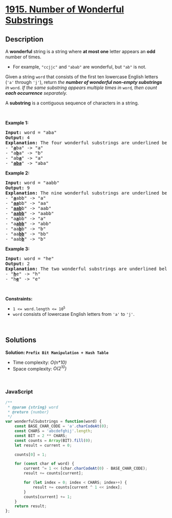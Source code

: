 # [1915. Number of Wonderful Substrings](https://leetcode.com/problems/number-of-wonderful-substrings)

## Description

<div class="elfjS" data-track-load="description_content"><p>A <strong>wonderful</strong> string is a string where <strong>at most one</strong> letter appears an <strong>odd</strong> number of times.</p>

<ul>
	<li>For example, <code>"ccjjc"</code> and <code>"abab"</code> are wonderful, but <code>"ab"</code> is not.</li>
</ul>

<p>Given a string <code>word</code> that consists of the first ten lowercase English letters (<code>'a'</code> through <code>'j'</code>), return <em>the <strong>number of wonderful non-empty substrings</strong> in </em><code>word</code><em>. If the same substring appears multiple times in </em><code>word</code><em>, then count <strong>each occurrence</strong> separately.</em></p>

<p>A <strong>substring</strong> is a contiguous sequence of characters in a string.</p>

<p>&nbsp;</p>
<p><strong class="example">Example 1:</strong></p>

<pre><strong>Input:</strong> word = "aba"
<strong>Output:</strong> 4
<strong>Explanation:</strong> The four wonderful substrings are underlined below:
- "<u><strong>a</strong></u>ba" -&gt; "a"
- "a<u><strong>b</strong></u>a" -&gt; "b"
- "ab<u><strong>a</strong></u>" -&gt; "a"
- "<u><strong>aba</strong></u>" -&gt; "aba"
</pre>

<p><strong class="example">Example 2:</strong></p>

<pre><strong>Input:</strong> word = "aabb"
<strong>Output:</strong> 9
<strong>Explanation:</strong> The nine wonderful substrings are underlined below:
- "<strong><u>a</u></strong>abb" -&gt; "a"
- "<u><strong>aa</strong></u>bb" -&gt; "aa"
- "<u><strong>aab</strong></u>b" -&gt; "aab"
- "<u><strong>aabb</strong></u>" -&gt; "aabb"
- "a<u><strong>a</strong></u>bb" -&gt; "a"
- "a<u><strong>abb</strong></u>" -&gt; "abb"
- "aa<u><strong>b</strong></u>b" -&gt; "b"
- "aa<u><strong>bb</strong></u>" -&gt; "bb"
- "aab<u><strong>b</strong></u>" -&gt; "b"
</pre>

<p><strong class="example">Example 3:</strong></p>

<pre><strong>Input:</strong> word = "he"
<strong>Output:</strong> 2
<strong>Explanation:</strong> The two wonderful substrings are underlined below:
- "<b><u>h</u></b>e" -&gt; "h"
- "h<strong><u>e</u></strong>" -&gt; "e"
</pre>

<p>&nbsp;</p>
<p><strong>Constraints:</strong></p>

<ul>
	<li><code>1 &lt;= word.length &lt;= 10<sup>5</sup></code></li>
	<li><code>word</code> consists of lowercase English letters from <code>'a'</code>&nbsp;to <code>'j'</code>.</li>
</ul></div>

<p>&nbsp;</p>

## Solutions

**Solution: `Prefix Bit Manipulation + Hash Table`**
- Time complexity: <em>O(n*10)</em>
- Space complexity: <em>O(2<sup>10</sup>)</em>

<p>&nbsp;</p>

### **JavaScript**

```js
/**
 * @param {string} word
 * @return {number}
 */
var wonderfulSubstrings = function(word) {
    const BASE_CHAR_CODE = 'a'.charCodeAt(0);
    const CHARS = 'abcdefghij'.length;
    const BIT = 2 ** CHARS;
    const counts = Array(BIT).fill(0);
    let result = current = 0;

    counts[0] = 1;

    for (const char of word) {
        current ^= 1 << (char.charCodeAt(0) - BASE_CHAR_CODE);
        result += counts[current];

        for (let index = 0; index < CHARS; index++) {
            result += counts[current ^ 1 << index];
        }
        counts[current] += 1;
    }
    return result;
};
```
